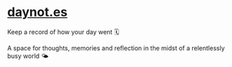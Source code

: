 # [daynot.es](https://daynot.es)

Keep a record of how your day went 🗓

A space for thoughts, memories and reflection in the midst of a relentlessly busy world 🌤
